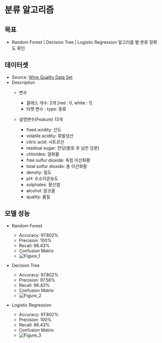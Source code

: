# 분류 알고리즘


## 목표
- Random Forest | Decision Tree | Logistic Regression 알고리즘 별 분류 정확도 확인

## 데이터셋
- Source: [Wine Quality Data Set](https://archive.ics.uci.edu/ml/datasets/Wine+Quality)
- Description
  - 변수
    - 클래스 개수: 2개 [red : 0, white : 1]
    - 타켓 변수 : type: 종류
      
  - 설명변수(Feature) 13개
    - fixed acidity: 산도
    - volatile acidity: 휘발성산
    - citric acid: 시트르산
    - residual sugar: 잔당(발효 후 남은 당분)
    - chlorides: 염화물
    - free sulfur dioxide: 독립 이산화황
    - total sulfur dioxide: 총 이산화황
    - density: 밀도
    - pH: 수소이온농도
    - sulphates: 황산염
    - alcohol: 알코올
    - quality: 품질


## 모델 성능
- Random Forest
  - Accuracy: 97.802%
  - Precision: 100%
  - Recall: 96.43%
  - Confusion Matrix
  - ![Figure_1](https://github.com/user-attachments/assets/ca2c2293-1f56-4783-a873-dcfec814a603)

- Decision Tree
  - Accuracy: 97.802%
  - Precision: 97.56%
  - Recall: 96.43%
  - Confusion Matrix
  - ![Figure_2](https://github.com/user-attachments/assets/bb8f72d4-177e-4463-add7-4b938a9c9869)
 
- Logistic Regression
  - Accuracy: 97.802%
  - Precision: 100%
  - Recall: 96.43%
  - Confusion Matrix
  - ![Figure_3](https://github.com/user-attachments/assets/18261a0b-8a53-4c37-9dcc-d570b1b63a12)

  
